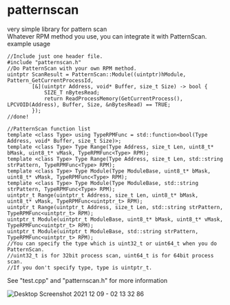 # patternscan
very simple library for pattern scan   
Whatever RPM method you use, you can integrate it with PatternScan.   
example usage
```
//Include just one header file.
#include "patternscan.h"
//Do PatternScan with your own RPM method.
uintptr ScanResult = PatternScan::Module((uintptr)hModule, Pattern_GetCurrentProcessId,
        [&](uintptr Address, void* Buffer, size_t Size) -> bool {
            SIZE_T nBytesRead;
            return ReadProcessMemory(GetCurrentProcess(), LPCVOID(Address), Buffer, Size, &nBytesRead) == TRUE;
        });
//done!

//PatternScan function list
template <class Type> using TypeRPMFunc = std::function<bool(Type Address, void* Buffer, size_t Size)>;
template <class Type> Type Range(Type Address, size_t Len, uint8_t* bMask, uint8_t* vMask, TypeRPMFunc<Type> RPM);
template <class Type> Type Range(Type Address, size_t Len, std::string strPattern, TypeRPMFunc<Type> RPM);
template <class Type> Type Module(Type ModuleBase, uint8_t* bMask, uint8_t* vMask, TypeRPMFunc<Type> RPM);
template <class Type> Type Module(Type ModuleBase, std::string strPattern, TypeRPMFunc<Type> RPM);
uintptr_t Range(uintptr_t Address, size_t Len, uint8_t* bMask, uint8_t* vMask, TypeRPMFunc<uintptr_t> RPM);
uintptr_t Range(uintptr_t Address, size_t Len, std::string strPattern, TypeRPMFunc<uintptr_t> RPM);
uintptr_t Module(uintptr_t ModuleBase, uint8_t* bMask, uint8_t* vMask, TypeRPMFunc<uintptr_t> RPM);
uintptr_t Module(uintptr_t ModuleBase, std::string strPattern, TypeRPMFunc<uintptr_t> RPM);
//You can specify the type which is uint32_t or uint64_t when you do PatternScan.
//uint32_t is for 32bit process scan, uint64_t is for 64bit process scan.
//If you don't specify type, type is uintptr_t.
```
See "test.cpp" and "patternscan.h" for more information

![Desktop Screenshot 2021 12 09 - 02 13 32 86](https://user-images.githubusercontent.com/32794121/146113631-8dd9ccf8-e9be-4ad8-84a5-d279505d04e7.jpg)
